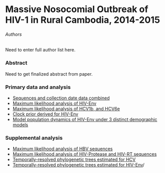 # Massive Nosocomial Outbreak of HIV-1 in Rural Cambodia, 2014-2015

###### Authors

Need to enter full author list here.

### Abstract

Need to get finalized abstract from paper.

### Primary data and analysis

* [Sequences and collection date data combined](Scripts/Python_scripts/Make_Fasta_Infiles.ipynb)
* [Maximum likelihood analysis of HIV-Env](HIV/max_likelihood/)
* [Maximum likelihood analysis of HCV1b, and HCV6e](HCV/max_likelihood/)
* [Clock prior derived for HIV-Env](HIV/clock_prior_controls/)
* [Model population dynamics of HIV-Env under 3 distinct demographic models](HIV/bayesian_skyline/)

### Supplemental analysis

* [Maximum likelihood analysis of HBV sequences](HBV/)
* [Maximum likelihood analysis of HIV-Protease and HIV-RT sequences](HIV/max_likelihood/)
* [Temporally-resolved phylogenetic trees estimated for HCV](HCV/bayesian_timetree/)
* [Temporally-resolved phylogenetic trees estimated for HIV-Env](HIV/bayesian_timetree)/
